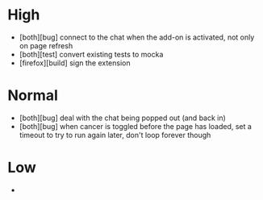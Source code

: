 # High
  - [both][bug] connect to the chat when the add-on is activated, not only on page refresh
  - [both][test] convert existing tests to mocka
  - [firefox][build] sign the extension

# Normal
  - [both][bug] deal with the chat being popped out (and back in)
  - [both][bug] when cancer is toggled before the page has loaded, set a timeout to try to run again later, don't loop forever though

# Low
  -
